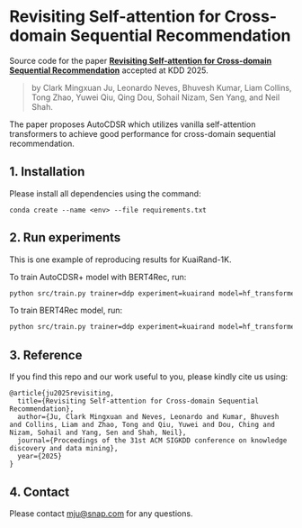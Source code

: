 # Revisiting Self-attention for Cross-domain Sequential Recommendation

Source code for the paper **[Revisiting Self-attention for Cross-domain Sequential Recommendation]()** accepted at KDD 2025.
>by Clark Mingxuan Ju, Leonardo Neves, Bhuvesh Kumar, Liam Collins, Tong Zhao, Yuwei Qiu, Qing Dou, Sohail Nizam, Sen Yang, and Neil Shah.

The paper proposes AutoCDSR which utilizes vanilla self-attention transformers to achieve good performance for cross-domain sequential recommendation. 

## 1. Installation

Please install all dependencies using the command:
```
conda create --name <env> --file requirements.txt
```


## 2. Run experiments
This is one example of reproducing results for KuaiRand-1K. 

To train AutoCDSR+ model with BERT4Rec, run:

```bash
python src/train.py trainer=ddp experiment=kuairand model=hf_transformer_cd_sid_ib_kuairand_pareto
```

To train BERT4Rec model, run:

```bash
python src/train.py trainer=ddp experiment=kuairand model=hf_transformer_kuairand
```

## 3. Reference
If you find this repo and our work useful to you, please kindly cite us using:

```
@article{ju2025revisiting,
  title={Revisiting Self-attention for Cross-domain Sequential Recommendation},
  author={Ju, Clark Mingxuan and Neves, Leonardo and Kumar, Bhuvesh and Collins, Liam and Zhao, Tong and Qiu, Yuwei and Dou, Ching and Nizam, Sohail and Yang, Sen and Shah, Neil},
  journal={Proceedings of the 31st ACM SIGKDD conference on knowledge discovery and data mining},
  year={2025}
}
```

## 4. Contact
Please contact mju@snap.com for any questions.
